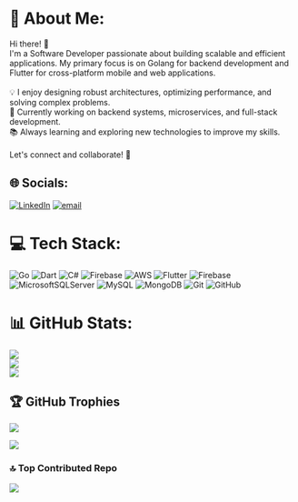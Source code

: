 # 💫 About Me:
Hi there! 👋<br>I'm a Software Developer passionate about building scalable and efficient applications. My primary focus is on Golang for backend development and Flutter for cross-platform mobile and web applications.<br><br>💡 I enjoy designing robust architectures, optimizing performance, and solving complex problems.<br>🚀 Currently working on backend systems, microservices, and full-stack development.<br>📚 Always learning and exploring new technologies to improve my skills.<br><br>Let's connect and collaborate! 🚀


## 🌐 Socials:
[![LinkedIn](https://img.shields.io/badge/LinkedIn-%230077B5.svg?logo=linkedin&logoColor=white)](https://www.linkedin.com/in/%C4%91%E1%BA%A1t-nguy%E1%BB%85n-h%E1%BB%AFu-574b20323/) [![email](https://img.shields.io/badge/Email-D14836?logo=gmail&logoColor=white)](mailto:datttne484@gmail.com) 

# 💻 Tech Stack:
![Go](https://img.shields.io/badge/go-%2300ADD8.svg?style=flat&logo=go&logoColor=white) ![Dart](https://img.shields.io/badge/dart-%230175C2.svg?style=flat&logo=dart&logoColor=white) ![C#](https://img.shields.io/badge/c%23-%23239120.svg?style=flat&logo=csharp&logoColor=white) ![Firebase](https://img.shields.io/badge/firebase-%23039BE5.svg?style=flat&logo=firebase) ![AWS](https://img.shields.io/badge/AWS-%23FF9900.svg?style=flat&logo=amazon-aws&logoColor=white) ![Flutter](https://img.shields.io/badge/Flutter-%2302569B.svg?style=flat&logo=Flutter&logoColor=white) ![Firebase](https://img.shields.io/badge/firebase-a08021?style=flat&logo=firebase&logoColor=ffcd34) ![MicrosoftSQLServer](https://img.shields.io/badge/Microsoft%20SQL%20Server-CC2927?style=flat&logo=microsoft%20sql%20server&logoColor=white) ![MySQL](https://img.shields.io/badge/mysql-4479A1.svg?style=flat&logo=mysql&logoColor=white) ![MongoDB](https://img.shields.io/badge/MongoDB-%234ea94b.svg?style=flat&logo=mongodb&logoColor=white) ![Git](https://img.shields.io/badge/git-%23F05033.svg?style=flat&logo=git&logoColor=white) ![GitHub](https://img.shields.io/badge/github-%23121011.svg?style=flat&logo=github&logoColor=white)
# 📊 GitHub Stats:
![](https://github-readme-stats.vercel.app/api?username=Dattt2k2&theme=dark&hide_border=false&include_all_commits=false&count_private=true)<br/>
![](https://nirzak-streak-stats.vercel.app/?user=Dattt2k2&theme=dark&hide_border=false)<br/>
![](https://github-readme-stats.vercel.app/api/top-langs/?username=Dattt2k2&theme=dark&hide_border=false&include_all_commits=false&count_private=true&layout=compact)

## 🏆 GitHub Trophies
![](https://github-profile-trophy.vercel.app/?username=Dattt2k2&theme=radical&no-frame=false&no-bg=true&margin-w=4)


![](https://quotes-github-readme.vercel.app/api?type=vetical&theme=dark)

### 🔝 Top Contributed Repo
![](https://github-contributor-stats.vercel.app/api?username=Dattt2k2&limit=5&theme=dark&combine_all_yearly_contributions=true)

<!-- Proudly created with GPRM ( https://gprm.itsvg.in ) -->
